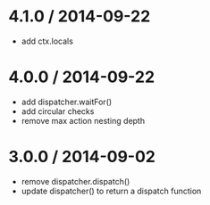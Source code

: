# 4.1.0 / 2014-09-22
- add ctx.locals

# 4.0.0 / 2014-09-22
- add dispatcher.waitFor()
- add circular checks
- remove max action nesting depth

# 3.0.0 / 2014-09-02
- remove dispatcher.dispatch()
- update dispatcher() to return a dispatch function
